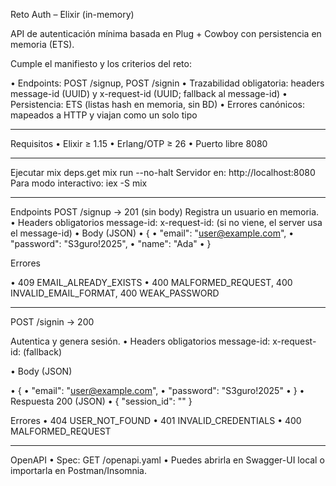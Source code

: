 Reto Auth – Elixir (in-memory)

API de autenticación mínima basada en Plug + Cowboy con persistencia en memoria (ETS).

Cumple el manifiesto y los criterios del reto:

•	Endpoints: POST /signup, POST /signin
•	Trazabilidad obligatoria: headers message-id (UUID) y x-request-id (UUID; fallback al message-id)
•	Persistencia: ETS (listas hash en memoria, sin BD)
•	Errores canónicos: mapeados a HTTP y viajan como un solo tipo

________________________________________
Requisitos
•	Elixir ≥ 1.15
•	Erlang/OTP ≥ 26
•	Puerto libre 8080
________________________________________
Ejecutar
mix deps.get
mix run --no-halt
Servidor en: http://localhost:8080
Para modo interactivo: iex -S mix
________________________________________
Endpoints
POST /signup → 201 (sin body)
Registra un usuario en memoria.
•	Headers obligatorios
message-id: <uuid>
x-request-id: <uuid> (si no viene, el server usa el message-id)
•	Body (JSON)
•	{
•	  "email": "user@example.com",
•	  "password": "S3guro!2025",
•	  "name": "Ada"
•	}

Errores

•	409 EMAIL_ALREADY_EXISTS
•	400 MALFORMED_REQUEST, 400 INVALID_EMAIL_FORMAT, 400 WEAK_PASSWORD

________________________________________

POST /signin → 200

Autentica y genera sesión.
•	Headers obligatorios
message-id: <uuid>
x-request-id: <uuid> (fallback)

•	Body (JSON)

•	{
•	  "email": "user@example.com",
•	  "password": "S3guro!2025"
•	}
•	Respuesta 200 (JSON)
•	{ "session_id": "<uuid>" }

Errores
•	404 USER_NOT_FOUND
•	401 INVALID_CREDENTIALS
•	400 MALFORMED_REQUEST
________________________________________
OpenAPI
•	Spec: GET /openapi.yaml
•	Puedes abrirla en Swagger-UI local o importarla en Postman/Insomnia.

